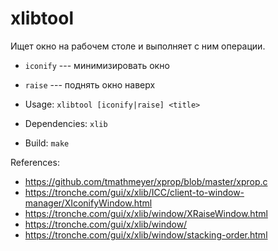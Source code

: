 # xlibtool

Ищет окно на рабочем столе и выполняет с ним операции.

* `iconify` --- минимизировать окно
* `raise` --- поднять окно наверх

* Usage: `xlibtool [iconify|raise] <title>`
* Dependencies: `xlib`
* Build: `make`

References:

* https://github.com/tmathmeyer/xprop/blob/master/xprop.c
* https://tronche.com/gui/x/xlib/ICC/client-to-window-manager/XIconifyWindow.html
* https://tronche.com/gui/x/xlib/window/XRaiseWindow.html
* https://tronche.com/gui/x/xlib/window/
* https://tronche.com/gui/x/xlib/window/stacking-order.html